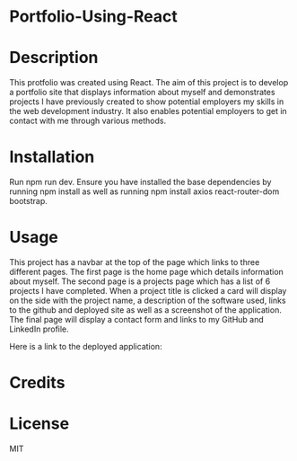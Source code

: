 # Portfolio-Using-React

# Description
This protfolio was created using React. The aim of this project is to develop a portfolio site that displays information about myself and demonstrates projects I have previously created to show potential employers my skills in the web development industry. It also enables potential employers to get in contact with me through various methods. 

# Installation
Run npm run dev. Ensure you have installed the base dependencies by running npm install as well as running npm install axios react-router-dom bootstrap. 

# Usage
This project has a navbar at the top of the page which links to three different pages. The first page is the home page which details information about myself. The second page is a projects page which has a list of 6 projects I have completed. When a project title is clicked a card will display on the side with the project name, a description of the software used, links to the github and deployed site as well as a screenshot of the application. The final page will display a contact form and links to my GitHub and LinkedIn profile.

Here is a link to the deployed application: 

# Credits

# License
MIT